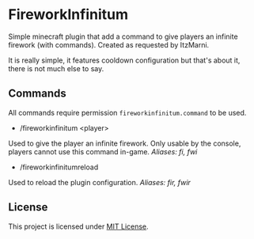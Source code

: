 # FireworkInfinitum
 Simple minecraft plugin that add a command to give players an infinite firework (with commands). Created as requested by ItzMarni.

It is really simple, it features cooldown configuration but that's about it, there is not much else to say.

## Commands

All commands require permission `fireworkinfinitum.command` to be used.

* /fireworkinfinitum \<player>

Used to give the player an infinite firework. Only usable by the console, players cannot use this command in-game. *Aliases:  fi, fwi*

* /fireworkinfinitumreload

Used to reload the plugin configuration. *Aliases:  fir, fwir*

## License

This project is licensed under [MIT License](LICENSE).
